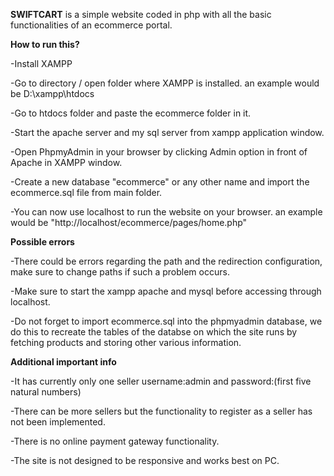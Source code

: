 **SWIFTCART** is a simple website coded in php with all the basic functionalities of an ecommerce portal.

**How to run this?**

-Install XAMPP

-Go to directory / open folder where XAMPP is installed. an example would be D:\xampp\htdocs

-Go to htdocs folder and paste the ecommerce folder in it.

-Start the apache server and my sql server from xampp application window.

-Open PhpmyAdmin in your browser by clicking Admin option in front of Apache in XAMPP window.

-Create a new database "ecommerce" or any other name and import the ecommerce.sql file from main folder.

-You can now use localhost to run the website on your browser. an example would be "http://localhost/ecommerce/pages/home.php"

**Possible errors**

-There could be errors regarding the path and the redirection configuration, make sure to change paths if such a problem occurs.

-Make sure to start the xampp apache and mysql before accessing through localhost.

-Do not forget to import ecommerce.sql into the phpmyadmin database, we do this to recreate the tables of the databse on which the site runs by fetching products and storing other various information.

**Additional important info**

-It has currently only one seller username:admin and password:(first five natural numbers)

-There can be more sellers but the functionality to register as a seller has not been implemented.

-There is no online payment gateway functionality.

-The site is not designed to be responsive and works best on PC.


